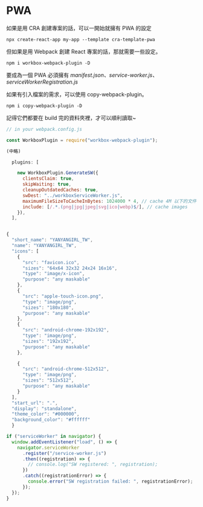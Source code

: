 # PWA

如果是用 CRA 創建專案的話，可以一開始就擁有 PWA 的設定

```
npx create-react-app my-app --template cra-template-pwa
```

但如果是用 Webpack 創建 React 專案的話，那就需要一些設定。

```
npm i workbox-webpack-plugin -D
```

要成為一個 PWA 必須擁有 _manifest.json、service-worker.js、serviceWorkerRegistration.js_

如果有引入檔案的需求，可以使用 copy-webpack-plugin。

```
npm i copy-webpack-plugin -D
```

記得它們都要在 build 完的資料夾裡，才可以順利讀取~

```js title="WorkboxPlugin"
// in your webpack.config.js

const WorkboxPlugin = require("workbox-webpack-plugin");

(中略)

  plugins: [

    new WorkboxPlugin.GenerateSW({
      clientsClaim: true,
      skipWaiting: true,
      cleanupOutdatedCaches: true,
      swDest: "../workboxServiceWorker.js",
      maximumFileSizeToCacheInBytes: 1024000 * 4, // cache 4M 以下的文件
      include: [/.*.(png|jpg|jpeg|svg|ico|webp)$/], // cache images
    }),
  ],

```

```js title="Manifest setting"

{
  "short_name": "YANYANGIRL_TW",
  "name": "YANYANGIRL_TW",
  "icons": [
    {
      "src": "favicon.ico",
      "sizes": "64x64 32x32 24x24 16x16",
      "type": "image/x-icon",
      "purpose": "any maskable"
    },
    {
      "src": "apple-touch-icon.png",
      "type": "image/png",
      "sizes": "180x180",
      "purpose": "any maskable"
    },
    {
      "src": "android-chrome-192x192",
      "type": "image/png",
      "sizes": "192x192",
      "purpose": "any maskable"
    },

    {
      "src": "android-chrome-512x512",
      "type": "image/png",
      "sizes": "512x512",
      "purpose": "any maskable"
    }
  ],
  "start_url": ".",
  "display": "standalone",
  "theme_color": "#000000",
  "background_color": "#ffffff"
  }
```

```js title="Register serviceWorker in your index.js"
if ("serviceWorker" in navigator) {
  window.addEventListener("load", () => {
    navigator.serviceWorker
      .register("/service-worker.js")
      .then((registration) => {
        // console.log("SW registered: ", registration);
      })
      .catch((registrationError) => {
        console.error("SW registration failed: ", registrationError);
      });
  });
}
```
